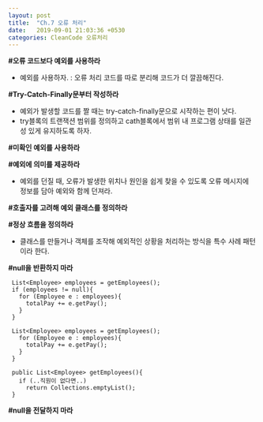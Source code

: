 ```yaml
---
layout: post
title:  "Ch.7 오류 처리"
date:   2019-09-01 21:03:36 +0530
categories: CleanCode 오류처리
---
```


**\#오류 코드보다 예외를 사용하라**
- 예외를 사용하자. 
 : 오류 처리 코드를 따로 분리해 코드가 더 깔끔해진다.
 
**\#Try-Catch-Finally문부터 작성하라**
- 예외가 발생할 코드를 짤 때는 try-catch-finally문으로 시작하는 편이 낫다.
- try블록의 트랜잭션 범위를 정의하고 cath블록에서 범위 내 프로그램 상태를 일관성 있게 유지하도록 하자.

**\#미확인 예외를 사용하라**

**\#예외에 의미를 제공하라**
- 예외를 던질 때, 오류가 발생한 위치나 원인을 쉽게 찾을 수 있도록 오류 메시지에 정보를 담아 예외와 함께 던져라.

**\#호출자를 고려해 예외 클래스를 정의하라**

**\#정상 흐름을 정의하라**
- 클래스를 만들거나 객체를 조작해 예외적인 상황을 처리하는 방식을 특수 사례 패턴이라 한다. 

**\#null을 반환하지 마라**
```
 List<Employee> employees = getEmployees();
 if (employees != null){
   for (Employee e : employees){
     totalPay += e.getPay();
   }
 }
```  

```
 List<Employee> employees = getEmployees();
   for (Employee e : employees){
     totalPay += e.getPay();
   }
 }
 
 public List<Employee> getEmployees(){
   if (..직원이 없다면..)
     return Collections.emptyList();
 }
```
**\#null을 전달하지 마라**
